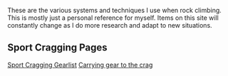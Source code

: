 These are the various systems and techniques I use when rock climbing. This is mostly just a personal reference for myself. Items on this site will constantly change as I do more research and adapt to new situations.

## Sport Cragging Pages
[Sport Cragging Gearlist](/sport_crag_gearlist.md)
[Carrying gear to the crag](/sport_crag_carry.md)
